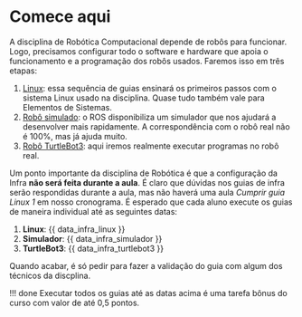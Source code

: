 # Comece aqui

A disciplina de Robótica Computacional depende de robôs para funcionar. Logo, precisamos configurar todo o software e hardware que apoia o funcionamento e a programação dos robôs usados. Faremos isso em três etapas:

1. [Linux](ssd-linux/index.md): essa sequência de guias ensinará os primeiros passos com o sistema Linux usado na disciplina. Quase tudo também vale para Elementos de Sistemas.
2. [Robô simulado](robo-simulado/index.md): o ROS disponibiliza um simulador que nos ajudará a desenvolver mais rapidamente. A correspondência com o robô real não é 100%, mas já ajuda muito.
3. [Robô TurtleBot3](turtlebot3/index.md): aqui iremos realmente executar programas no robô real.

Um ponto importante da disciplina de Robótica é que a configuração da Infra **não será feita durante a aula**. É claro que dúvidas nos guias de infra serão respondidas durante a aula, mas não haverá uma aula *Cumprir guia Linux 1* em nosso cronograma. É esperado que cada aluno execute os guias de maneira individual até as seguintes datas:

1. **Linux**: {{ data_infra_linux }}
2. **Simulador**: {{ data_infra_simulador }}
3. **TurtleBot3**: {{ data_infra_turtlebot3 }}

Quando acabar, é só pedir para fazer a validação do guia com algum dos técnicos da discplina.

!!! done
    Executar todos os guias até as datas acima é uma tarefa bônus do curso com valor de até 0,5 pontos.

